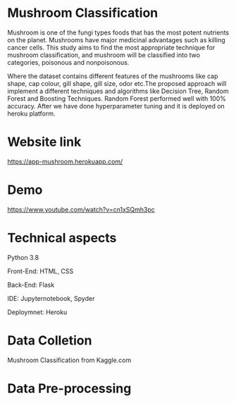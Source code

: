 # Mushroom Classification
Mushroom is one of the fungi types foods that has the most potent nutrients on the planet. 
Mushrooms have major medicinal advantages such as killing cancer cells. This study aims to find the most appropriate technique for mushroom classification, and mushroom will be classified into two categories, poisonous and nonpoisonous.

Where the dataset contains different features of the mushrooms like cap shape, cap colour, gill shape, gill size, odor etc.The proposed approach will implement a different techniques and algorithms like Decision Tree, Random Forest and Boosting Techniques. Random Forest performed well with 100% accuracy. After we have done hyperparameter tuning and it is deployed on heroku platform.

# Website link
https://app-mushroom.herokuapp.com/

# Demo
https://www.youtube.com/watch?v=cn1xSQmh3pc

# Technical aspects
Python 3.8

Front-End: HTML, CSS

Back-End: Flask

IDE: Jupyternotebook, Spyder

Deploymnet: Heroku

# Data Colletion
Mushroom Classification from Kaggle.com

# Data Pre-processing




